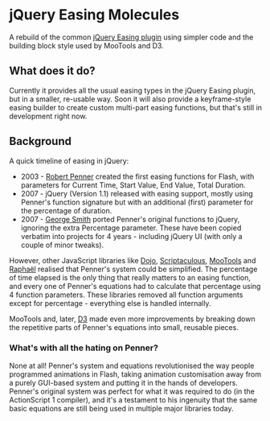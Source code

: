 # jQuery Easing Molecules

A rebuild of the common [jQuery Easing plugin](http://gsgd.co.uk/sandbox/jquery/easing/) using simpler code and the building block style used by MooTools and D3.

## What does it do?

Currently it provides all the usual easing types in the jQuery Easing plugin, but in a smaller, re-usable way.
Soon it will also provide a keyframe-style easing builder to create custom multi-part easing functions, but that's still in development right now.

## Background

A quick timeline of easing in jQuery:

* 2003 - [Robert Penner](http://www.robertpenner.com/easing) created the first easing functions for Flash, with parameters for Current Time, Start Value, End Value, Total Duration.
* 2007 - jQuery (Version 1.1) released with easing support, mostly using Penner's function signature but with an additional (first) parameter for the percentage of duration.
* 2007 - [George Smith](http://gsgd.co.uk/) ported Penner's original functions to jQuery, ignoring the extra Percentage parameter. These have been copied verbatim into projects for 4 years - including jQuery UI (with only a couple of minor tweaks).

However, other JavaScript libraries like [Dojo](http://dojotoolkit.org/), [Scriptaculous](http://script.aculo.us/), [MooTools](http://mootools.net/) and  [Raphaël](http://raphaeljs.com/) realised that Penner's system could be simplified.
The percentage of time elapsed is the only thing that really matters to an easing function, and every one of Penner's equations had to calculate that percentage using 4 function parameters.
These libraries removed all function arguments except for percentage - everything else is handled internally.

MooTools and, later, [D3](https://github.com/mbostock/d3) made even more improvements by breaking down the repetitive parts of Penner's equations into small, reusable pieces.

### What's with all the hating on Penner?

None at all! Penner's system and equations revolutionised the way people programmed animations in Flash, taking animation customisation away from a purely GUI-based system and putting it in the hands of developers.
Penner's original system was perfect for what it was required to do (in the ActionScript 1 compiler), and it's a testament to his ingenuity that the same basic equations are still being used in multiple major libraries today.
